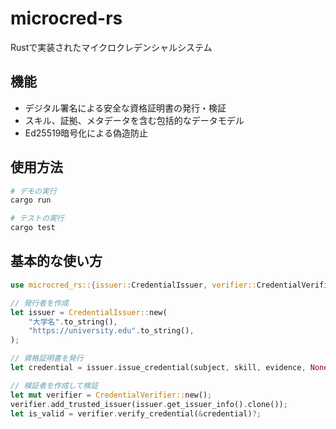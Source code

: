 # microcred-rs

Rustで実装されたマイクロクレデンシャルシステム

## 機能

- デジタル署名による安全な資格証明書の発行・検証
- スキル、証拠、メタデータを含む包括的なデータモデル
- Ed25519暗号化による偽造防止

## 使用方法

```bash
# デモの実行
cargo run

# テストの実行
cargo test
```

## 基本的な使い方

```rust
use microcred_rs::{issuer::CredentialIssuer, verifier::CredentialVerifier};

// 発行者を作成
let issuer = CredentialIssuer::new(
    "大学名".to_string(),
    "https://university.edu".to_string(),
);

// 資格証明書を発行
let credential = issuer.issue_credential(subject, skill, evidence, None)?;

// 検証者を作成して検証
let mut verifier = CredentialVerifier::new();
verifier.add_trusted_issuer(issuer.get_issuer_info().clone());
let is_valid = verifier.verify_credential(&credential)?;
```